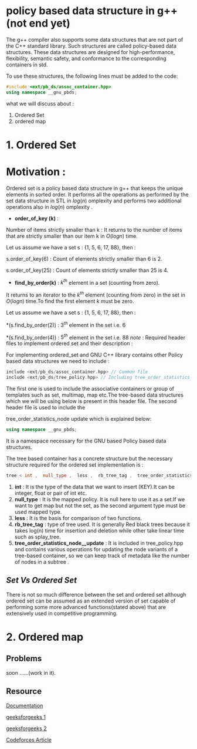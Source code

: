 # **policy based data structure in g++**(not end yet)

The g++ compiler also supports some data structures that are not part of the C++ standard library. Such structures are called policy-based data structures. These data structures are designed for high-performance, flexibility, semantic safety, and conformance to the corresponding containers in std.

To use these structures, the following lines must be added to the code: 
```cpp
#include <ext/pb_ds/assoc_container.hpp>
using namespace __gnu_pbds;
```
what we will discuss about : 
1. Ordered Set
2. ordered map
# **1. Ordered Set**

# **Motivation** :

Ordered set is a policy based data structure in g++ that keeps the unique elements in sorted order. It performs all the operations as performed by the set data structure in STL in $log(n)$ omplexity and performs two additional operations also in $log(n)$ omplexity .
- **order_of_key (k)** :

 Number of items strictly smaller than k : 
 It returns to the number of items that are strictly smaller than our item k in $O(logn)$ time.

 Let us assume we have a set s : {1, 5, 6, 17, 88}, then :

s.order_of_key(6) : Count of elements strictly smaller than 6 is 2.

s.order_of_key(25) : Count of elements strictly smaller than 25 is 4.
- **find_by_order(k)** : $k^{th}$ element in a set (counting from zero).

It returns to an iterator to the $k^{th}$ element (counting from zero) in the set in $O(logn)$ time.To find the first element $k$ must be zero.

Let us assume we have a set s : {1, 5, 6, 17, 88}, then :

*(s.find_by_order(2)) : $3^{th}$ element in the set i.e. 6

*(s.find_by_order(4)) : $5^{th}$ element in the set i.e. 88
*note* : Required header files to implement ordered set and their description : 

For implementing ordered_set and GNU C++ library contains other Policy based data structures we need to include :

```cpp
include <ext/pb_ds/assoc_container.hpp> // Common file
include <ext/pb_ds/tree_policy.hpp> // Including tree_order_statistics_node_update
```
The first one is used to include the associative containers or group of templates such as set, multimap, map etc.The tree-based data structures which we will be using below is present in this header file.
The second header file is used to include the 

tree_order_statistics_node update which is explained below:
```cpp
using namespace __gnu_pbds;
```
It is a namespace necessary for the GNU based Policy based data structures.

The tree based container has a concrete structure but the necessary structure required for the ordered set implementation is :
```cpp
tree < int ,  null_type ,  less ,  rb_tree_tag ,  tree_order_statistics_node_update >
```
1. **int** : It is the type of the data that we want to insert (KEY).It can be integer, float or pair of int etc.
2.  **null_type** : It is the mapped policy. It is null here to use it as a set.If we want to get map but not the set, as the second argument type must be used mapped type.
3. **less** : It is the basis for comparison of two functions.
4. **rb_tree_tag** : type of tree used. It is generally Red black trees because it takes log(n) time for insertion and deletion while other take linear time such as splay_tree.
5. **tree_order_statistics_node__update** : It is included in tree_policy.hpp and contains various operations for updating the node variants of a tree-based container, so we can keep track of metadata like the number of nodes in a subtree .

## ***Set Vs Ordered Set***
There is not so much difference between the set and ordered set although ordered set can be assumed as an extended version of set capable of performing some more advanced functions(stated above) that are extensively used in competitive programming.

# **2. Ordered map**

## Problems 
soon ......(work in it).

## Resource
[Documentation](https://gcc.gnu.org/onlinedocs/libstdc++/ext/pb_ds/)

[geeksforgeeks 1](https://www.geeksforgeeks.org/ordered-set-gnu-c-pbds/)

[geeksforgeeks 2](https://www.geeksforgeeks.org/policy-based-data-structures-g/)

[Codeforces Article](https://codeforces.com/blog/entry/11080)